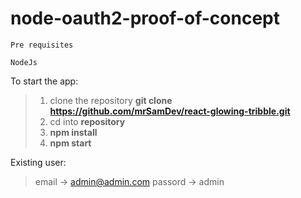 # node-oauth2-proof-of-concept

```
Pre requisites

NodeJs 

```

To start the app:

> 1. clone the repository **git clone https://github.com/mrSamDev/react-glowing-tribble.git**
> 2. cd into **repository**
> 3. **npm install**
> 4. **npm start**

Existing user:

> email -> admin@admin.com
> passord -> admin